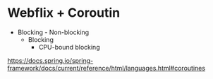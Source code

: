 # Webflix + Coroutin
* Blocking - Non-blocking
  + Blocking
    - CPU-bound blocking

https://docs.spring.io/spring-framework/docs/current/reference/html/languages.html#coroutines
